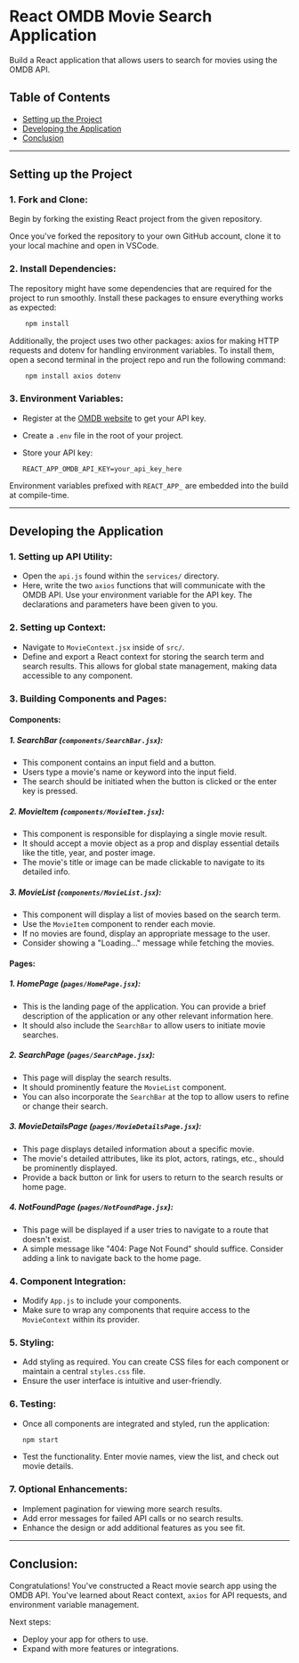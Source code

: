 # React OMDB Movie Search Application

Build a React application that allows users to search for movies using the OMDB API.

## Table of Contents

- [Setting up the Project](#setting-up-the-project)
- [Developing the Application](#developing-the-application)
- [Conclusion](#conclusion)

---

## Setting up the Project

### 1. **Fork and Clone**:
Begin by forking the existing React project from the given repository. 

Once you've forked the repository to your own GitHub account, clone it to your local machine
and open in VSCode.


### 2. **Install Dependencies**:
The repository might have some dependencies that are required for the project to run smoothly. Install these packages to ensure everything works as expected:

  ```bash
      npm install
  ```
Additionally, the project uses two other packages: axios for making HTTP requests and dotenv for handling environment variables. To install them, open a second terminal in the project repo and run the following command:

  ```bash
      npm install axios dotenv
  ```

### 3. **Environment Variables**:
   - Register at the [OMDB website](http://www.omdbapi.com/apikey.aspx) to get your API key.
   - Create a `.env` file in the root of your project.
   - Store your API key:

     ```
     REACT_APP_OMDB_API_KEY=your_api_key_here
     ```

Environment variables prefixed with `REACT_APP_` are embedded into the build at compile-time.

---

## Developing the Application

### 1. **Setting up API Utility**:

   - Open the `api.js` found within the `services/` directory.
   - Here, write the two `axios` functions that will communicate with the OMDB API. Use your environment variable for the API key. The declarations and parameters have been given to you. 

### 2. **Setting up Context**:

   - Navigate to `MovieContext.jsx` inside of `src/`.
   - Define and export a React context for storing the search term and search results. This allows for global state management, making data accessible to any component.

### 3. **Building Components and Pages**:

#### Components:

##### 1. **SearchBar** (`components/SearchBar.jsx`):
   - This component contains an input field and a button.
   - Users type a movie's name or keyword into the input field.
   - The search should be initiated when the button is clicked or the enter key is pressed.

##### 2. **MovieItem** (`components/MovieItem.jsx`):
   - This component is responsible for displaying a single movie result.
   - It should accept a movie object as a prop and display essential details like the title, year, and poster image.
   - The movie's title or image can be made clickable to navigate to its detailed info.

##### 3. **MovieList** (`components/MovieList.jsx`):
   - This component will display a list of movies based on the search term.
   - Use the `MovieItem` component to render each movie.
   - If no movies are found, display an appropriate message to the user.
   - Consider showing a "Loading..." message while fetching the movies.

#### Pages:

##### 1. **HomePage** (`pages/HomePage.jsx`):
   - This is the landing page of the application. You can provide a brief description of the application or any other relevant information here.
   - It should also include the `SearchBar` to allow users to initiate movie searches.

##### 2. **SearchPage** (`pages/SearchPage.jsx`):
   - This page will display the search results.
   - It should prominently feature the `MovieList` component.
   - You can also incorporate the `SearchBar` at the top to allow users to refine or change their search.

##### 3. **MovieDetailsPage** (`pages/MovieDetailsPage.jsx`):
   - This page displays detailed information about a specific movie.
   - The movie's detailed attributes, like its plot, actors, ratings, etc., should be prominently displayed.
   - Provide a back button or link for users to return to the search results or home page.

##### 4. **NotFoundPage** (`pages/NotFoundPage.jsx`):
   - This page will be displayed if a user tries to navigate to a route that doesn't exist.
   - A simple message like "404: Page Not Found" should suffice. Consider adding a link to navigate back to the home page.



### 4. **Component Integration**:

   - Modify `App.js` to include your components.
   - Make sure to wrap any components that require access to the `MovieContext` within its provider.

### 5. **Styling**:

   - Add styling as required. You can create CSS files for each component or maintain a central `styles.css` file.
   - Ensure the user interface is intuitive and user-friendly.

### 6. **Testing**:

   - Once all components are integrated and styled, run the application:

     ```bash
     npm start
     ```

   - Test the functionality. Enter movie names, view the list, and check out movie details.

### 7. **Optional Enhancements**:

   - Implement pagination for viewing more search results.
   - Add error messages for failed API calls or no search results.
   - Enhance the design or add additional features as you see fit.

---

## Conclusion:

Congratulations! You've constructed a React movie search app using the OMDB API. You've learned about React context, `axios` for API requests, and environment variable management.

Next steps:
- Deploy your app for others to use.
- Expand with more features or integrations.
